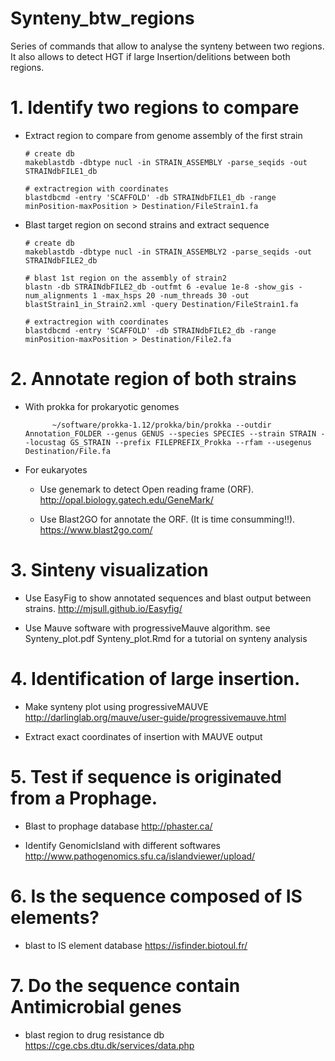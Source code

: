 # Synteny_btw_regions

Series of commands that allow to analyse the synteny between two regions. It also allows to detect HGT if large Insertion/delitions between both regions.


# 1. Identify two regions to compare


- Extract region to compare from genome assembly of the first strain

      # create db 
      makeblastdb -dbtype nucl -in STRAIN_ASSEMBLY -parse_seqids -out STRAINdbFILE1_db 
      
      # extractregion with coordinates
      blastdbcmd -entry 'SCAFFOLD' -db STRAINdbFILE1_db -range minPosition-maxPosition > Destination/FileStrain1.fa


- Blast target region on second strains and extract sequence
      
      # create db 
      makeblastdb -dbtype nucl -in STRAIN_ASSEMBLY2 -parse_seqids -out STRAINdbFILE2_db
      
      # blast 1st region on the assembly of strain2
      blastn -db STRAINdbFILE2_db -outfmt 6 -evalue 1e-8 -show_gis -num_alignments 1 -max_hsps 20 -num_threads 30 -out blastStrain1_in_Strain2.xml -query Destination/FileStrain1.fa
      
      # extractregion with coordinates
      blastdbcmd -entry 'SCAFFOLD' -db STRAINdbFILE2_db -range minPosition-maxPosition > Destination/File2.fa
      
      
# 2.  Annotate region of both strains
            
- With prokka for prokaryotic genomes
 
            ~/software/prokka-1.12/prokka/bin/prokka --outdir Annotation_FOLDER --genus GENUS --species SPECIES --strain STRAIN --locustag GS_STRAIN --prefix FILEPREFIX_Prokka --rfam --usegenus Destination/File.fa

- For eukaryotes
      
     - Use genemark to detect Open reading frame (ORF). http://opal.biology.gatech.edu/GeneMark/
      
     - Use Blast2GO for annotate the ORF. (It is time consumming!!). https://www.blast2go.com/
      
# 3. Sinteny visualization       
- Use EasyFig to show annotated sequences and blast output between strains. http://mjsull.github.io/Easyfig/  

- Use Mauve software with progressiveMauve algorithm. see Synteny_plot.pdf Synteny_plot.Rmd for a tutorial on synteny analysis

# 4. Identification of large insertion.
- Make synteny plot using progressiveMAUVE http://darlinglab.org/mauve/user-guide/progressivemauve.html

- Extract exact coordinates of insertion with MAUVE output

# 5. Test if sequence is originated from a Prophage.
- Blast to prophage database http://phaster.ca/

- Identify GenomicIsland with different softwares http://www.pathogenomics.sfu.ca/islandviewer/upload/

 # 6. Is the sequence composed of IS elements?
 
 - blast to IS element database https://isfinder.biotoul.fr/
 
 # 7. Do the sequence contain Antimicrobial genes
 
 - blast region to drug resistance db https://cge.cbs.dtu.dk/services/data.php
 

